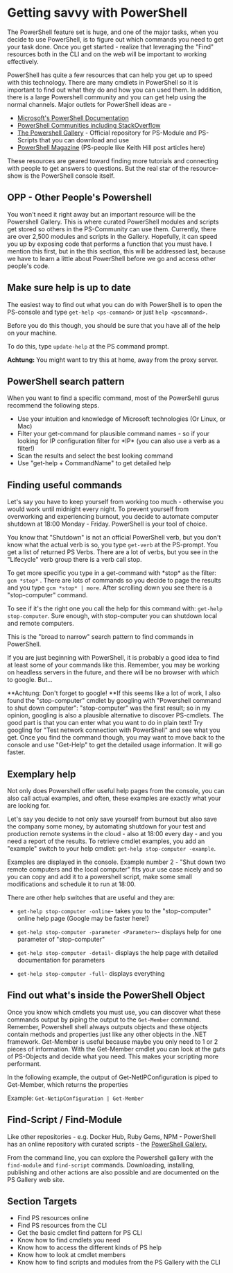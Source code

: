 # Getting savvy with PowerShell

The PowerShell feature set is huge, and one of the major tasks, when you decide to use PowerShell, is to figure out which commands you need to get your task done. Once you get started - realize that leveraging the "Find" resources both in the CLI and on the web will be important to working effectively.

PowerShell has quite a few resources that can help you get up to speed with this technology. There are many cmdlets in PowerShell so it is important to find out what they do and how you can used them. In addition, there is a large Powershell community and you can get help using the normal channels. Major outlets for PowerShell ideas are -

* [Microsoft's PowerShell Documentation](https://docs.microsoft.com/en-us/powershell/)
* [PowerShell Communities including StackOverflow](https://docs.microsoft.com/en-us/powershell/#pivot=main&panel=community)
* [The Powershell Gallery](https://www.powershellgallery.com/) - Official repository for PS-Module and PS-Scripts that you can download and use
* [PowerShell Magazine](http://www.powershellmagazine.com/) \(PS-people like Keith Hill post articles here\)

These resources are geared toward finding more tutorials and connecting with people to get answers to questions. But the real star of the resource-show is the PowerShell console itself.

## OPP - Other People's Powershell

You won't need it right away but an important resource will be the Powershell Gallery. This is where curated PowerShell modules and scripts get stored so others in the PS-Community can use them. Currently, there are over 2,500 modules and scripts in the Gallery. Hopefully, it can speed you up by exposing code that performs a function that you must have. I mention this first, but in the this section, this will be addressed last, because we have to learn a little about PowerShell before we go and access other people's code.

## Make sure help is up to date

The easiest way to find out what you can do with PowerShell is to open the PS-console and type `get-help <ps-command>` or just `help <pscommand>.`

Before you do this though, you should be sure that you have all of the help on your machine.

To do this, type `update-help` at the PS command prompt.

**Achtung:** You might want to try this at home, away from the proxy server.

## PowerShell search pattern

When you want to find a specific command, most of the PowerSehll gurus recommend the following steps.

* Use your intuition and knowledge of Microsoft technologies \(Or Linux, or Mac\)
* Filter your get-command for plausible command names - so if your looking for IP configuration filter for \*IP\* \(you can also use a verb as a filter!\)
* Scan the results and select the best looking command
* Use "get-help + CommandName" to get detailed help

## Finding useful commands

Let's say you have to keep yourself from working too much - otherwise you would work until midnight every night. To prevent yourself from overworking and experiencing burnout, you decide to automate computer shutdown at 18:00 Monday - Friday. PowerShell is your tool of choice.

You know that "Shutdown" is not an official PowerShell verb, but you don't know what the actual verb is so, you type `get-verb` at the PS-prompt. You get a list of returned PS Verbs. There are a lot of verbs, but you see in the "Lifecycle" verb group there is a verb call stop.

To get more specific you type in a get-command with \*stop\* as the filter: `gcm *stop*` . There are lots of commands so you decide to page the results and you type `gcm *stop* | more`. After scrolling down you see there is a "stop-computer" command.

To see if it's the right one you call the help for this command with: `get-help stop-computer`.  Sure enough, with stop-computer you can shutdown local and remote computers.

This is the "broad to narrow" search pattern to find commands in PowerShell.

If you are just beginning with PowerShell, it is probably a good idea to find at least some of your commands like this. Remember, you may be working on headless servers in the future, and there will be no browser with which to google. But...

**Achtung: Don't forget to google! **If this seems like a lot of work, I also found the "stop-computer" cmdlet by googling with "Powershell command to shut down computer": "stop-computer" was the first result; so in my opinion, googling is also a plausible alternative to discover PS-cmdlets. The good part is that you can enter what you want to do in plain text! Try googling for "Test network connection with PowerShell" and see what you get. Once you find the command though, you may want to move back to the console and use "Get-Help" to get the detailed usage information. It will go faster.

## Exemplary help

Not only does Powershell offer useful help pages from the console, you can also call actual examples, and often, these examples are exactly what your are looking for.

Let's say you decide to not only save yourself from burnout but also save the company some money, by automating shutdown for your test and production remote systems in the cloud - also at 18:00 every day - and you need a report of the results. To retrieve cmdlet examples, you add an "example" switch to your help cmdlet: `get-help stop-computer -example`.

Examples are displayed in the console. Example number 2 - "Shut down two remote computers and the local computer" fits your use case nicely and so you can copy and add it to a powershell script, make some small modifications and schedule it to run at 18:00.

There are other help switches that are useful and they are:

* `get-help stop-computer -online`-  takes you to the "stop-computer" online help page \(Google may be faster here!\)

* `get-help stop-computer -parameter <Parameter>`- displays help for one parameter of "stop-computer"

* `get-help stop-computer -detail`- displays the help page with detailed documentation for parameters

* `get-help stop-computer -full`- displays everything

## Find out what's inside the PowerShell Object

Once you know which cmdlets you must use, you can discover what these commands output by piping the output to the `Get-Member` command. Remember, Powershell shell always outputs objects and these objects contain methods and properties just like any other objects in the .NET framework. Get-Member is useful because maybe you only need to 1 or 2 pieces of information. With the Get-Member cmdlet you can look at the guts of PS-Objects and decide what you need. This makes your scripting more performant.

In the following example, the output of Get-NetIPConfiguration is piped to Get-Member, which returns the properties

Example: `Get-NetipConfiguration | Get-Member`

## Find-Script / Find-Module

Like other repositories - e.g. Docker Hub, Ruby Gems, NPM - PowerShell has an online repository with curated scripts - the [PowerShell Gallery. ](https://www.powershellgallery.com/)

From the command line, you can explore the Powershell gallery with the `find-module` and `find-script` commands. Downloading, installing, publishing and other actions are also possible and are documented on the PS Gallery web site.

## Section Targets

* Find PS resources online
* Find PS resources from the CLI
* Get the basic cmdlet find pattern for PS CLI
* Know how to find cmdlets you need
* Know how to access the different kinds of PS help
* Know how to look at cmdlet members
* Know how to find scripts and modules from the PS Gallery with the CLI




